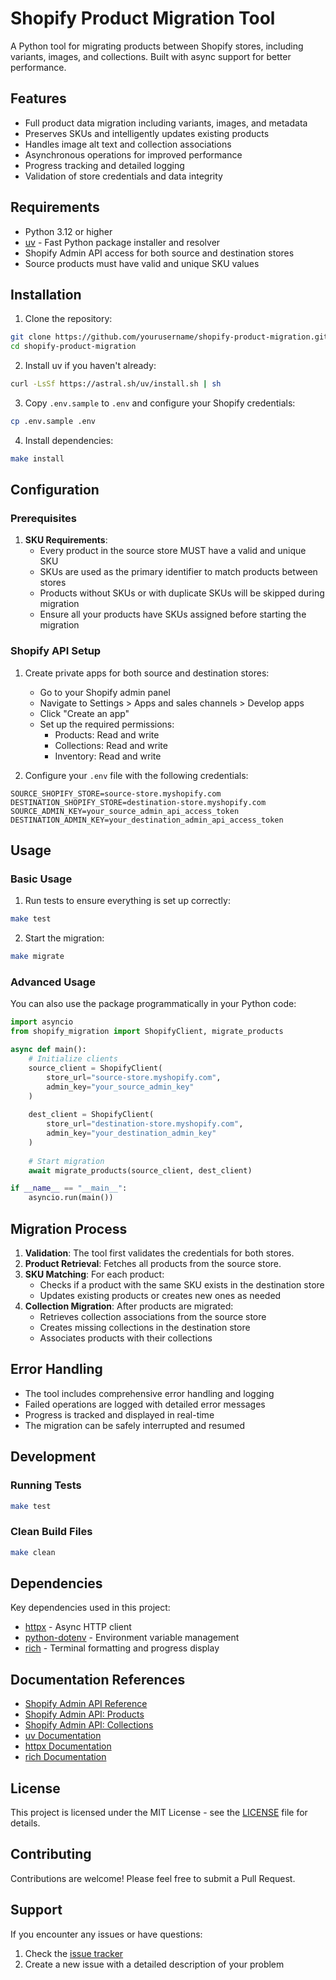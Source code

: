 # Shopify Product Migration Tool

A Python tool for migrating products between Shopify stores, including variants, images, and collections. Built with async support for better performance.

## Features

- Full product data migration including variants, images, and metadata
- Preserves SKUs and intelligently updates existing products
- Handles image alt text and collection associations
- Asynchronous operations for improved performance
- Progress tracking and detailed logging
- Validation of store credentials and data integrity

## Requirements

- Python 3.12 or higher
- [uv](https://github.com/astral-sh/uv) - Fast Python package installer and resolver
- Shopify Admin API access for both source and destination stores
- Source products must have valid and unique SKU values

## Installation

1. Clone the repository:
```bash
git clone https://github.com/yourusername/shopify-product-migration.git
cd shopify-product-migration
```

2. Install uv if you haven't already:
```bash
curl -LsSf https://astral.sh/uv/install.sh | sh
```

3. Copy `.env.sample` to `.env` and configure your Shopify credentials:
```bash
cp .env.sample .env
```

4. Install dependencies:
```bash
make install
```

## Configuration

### Prerequisites

1. **SKU Requirements**:
   - Every product in the source store MUST have a valid and unique SKU
   - SKUs are used as the primary identifier to match products between stores
   - Products without SKUs or with duplicate SKUs will be skipped during migration
   - Ensure all your products have SKUs assigned before starting the migration

### Shopify API Setup

1. Create private apps for both source and destination stores:
   - Go to your Shopify admin panel
   - Navigate to Settings > Apps and sales channels > Develop apps
   - Click "Create an app"
   - Set up the required permissions:
     - Products: Read and write
     - Collections: Read and write
     - Inventory: Read and write

2. Configure your `.env` file with the following credentials:
```env
SOURCE_SHOPIFY_STORE=source-store.myshopify.com
DESTINATION_SHOPIFY_STORE=destination-store.myshopify.com
SOURCE_ADMIN_KEY=your_source_admin_api_access_token
DESTINATION_ADMIN_KEY=your_destination_admin_api_access_token
```

## Usage

### Basic Usage

1. Run tests to ensure everything is set up correctly:
```bash
make test
```

2. Start the migration:
```bash
make migrate
```

### Advanced Usage

You can also use the package programmatically in your Python code:

```python
import asyncio
from shopify_migration import ShopifyClient, migrate_products

async def main():
    # Initialize clients
    source_client = ShopifyClient(
        store_url="source-store.myshopify.com",
        admin_key="your_source_admin_key"
    )
    
    dest_client = ShopifyClient(
        store_url="destination-store.myshopify.com",
        admin_key="your_destination_admin_key"
    )
    
    # Start migration
    await migrate_products(source_client, dest_client)

if __name__ == "__main__":
    asyncio.run(main())
```

## Migration Process

1. **Validation**: The tool first validates the credentials for both stores.
2. **Product Retrieval**: Fetches all products from the source store.
3. **SKU Matching**: For each product:
   - Checks if a product with the same SKU exists in the destination store
   - Updates existing products or creates new ones as needed
4. **Collection Migration**: After products are migrated:
   - Retrieves collection associations from the source store
   - Creates missing collections in the destination store
   - Associates products with their collections

## Error Handling

- The tool includes comprehensive error handling and logging
- Failed operations are logged with detailed error messages
- Progress is tracked and displayed in real-time
- The migration can be safely interrupted and resumed

## Development

### Running Tests

```bash
make test
```

### Clean Build Files

```bash
make clean
```

## Dependencies

Key dependencies used in this project:

- [httpx](https://www.python-httpx.org/) - Async HTTP client
- [python-dotenv](https://github.com/theskumar/python-dotenv) - Environment variable management
- [rich](https://rich.readthedocs.io/) - Terminal formatting and progress display

## Documentation References

- [Shopify Admin API Reference](https://shopify.dev/api/admin-rest)
- [Shopify Admin API: Products](https://shopify.dev/api/admin-rest/2024-01/resources/product)
- [Shopify Admin API: Collections](https://shopify.dev/api/admin-rest/2024-01/resources/collection)
- [uv Documentation](https://github.com/astral-sh/uv)
- [httpx Documentation](https://www.python-httpx.org/)
- [rich Documentation](https://rich.readthedocs.io/)

## License

This project is licensed under the MIT License - see the [LICENSE](LICENSE) file for details.

## Contributing

Contributions are welcome! Please feel free to submit a Pull Request.

## Support

If you encounter any issues or have questions:
1. Check the [issue tracker](https://github.com/yourusername/shopify-product-migration/issues)
2. Create a new issue with a detailed description of your problem
